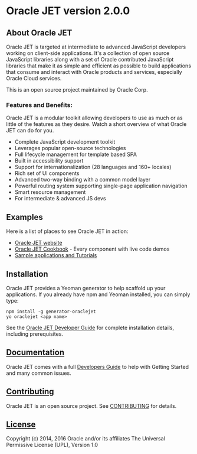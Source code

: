 # Oracle JET version 2.0.0

## About Oracle JET
Oracle JET is targeted at intermediate to advanced JavaScript developers working on client-side applications. It's a collection of open source JavaScript libraries along with a set of Oracle contributed JavaScript libraries that make it as simple and efficient as possible to build applications that consume and interact with Oracle products and services, especially Oracle Cloud services.

This is an open source project maintained by Oracle Corp.

### Features and Benefits:
Oracle JET is a modular toolkit allowing developers to use as much or as little of the features as they desire. Watch a short overview of what Oracle JET can do for you.

* Complete JavaScript development toolkit 
* Leverages popular open-source technologies
* Full lifecycle management for template based SPA
* Built in accessibility support
* Support for internationalization (28 languages and 160+ locales)
* Rich set of UI components
* Advanced two-way binding with a common model layer
* Powerful routing system supporting single-page application navigation
* Smart resource management
* For intermediate & advanced JS devs

## Examples
Here is a list of places to see Oracle JET in action:
* [Oracle JET website](http://oraclejet.org)
* [Oracle JET Cookbook](http://www.oracle.com/webfolder/technetwork/jet/uiComponents-formControls.html) - Every component with live code demos
* [Sample applications and Tutorials](http://www.oracle.com/webfolder/technetwork/jet/globalExamples.html)


## Installation
Oracle JET provides a Yeoman generator to help scaffold up your applications.  If you already have npm and Yeoman installed, you can simply type:

```
npm install -g generator-oraclejet
yo oraclejet <app name>
```
See the [Oracle JET Developer Guide](http://docs.oracle.com/middleware/jet200/jet/) for complete installation details, including prerequisites.

## [Documentation](http://docs.oracle.com/middleware/jet200/jet/)
Oracle JET comes with a full [Developers Guide](http://docs.oracle.com/middleware/jet200/jet/) to help with Getting Started and many common issues.

## [Contributing](https://github.com/oracle/oraclejet/tree/master/CONTRIBUTING.md)
Oracle JET is an open source project. See 
[CONTRIBUTING](https://github.com/oracle/oraclejet/tree/master/CONTRIBUTING.md)
for details.

## [License](https://github.com/oracle/oraclejet/tree/master/LICENSE.md)
Copyright (c) 2014, 2016 Oracle and/or its affiliates
The Universal Permissive License (UPL), Version 1.0